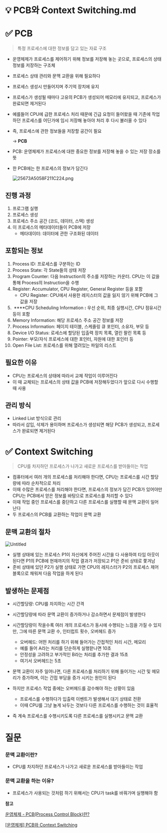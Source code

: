 # 💡 PCB와 Context Switching.md
# ✅ PCB

> 특정 프로세스에 대한 정보를 담고 있는 자료 구조
> 
- 운영체제가 프로세스를 제어하기 위해 정보를 저장해 놓는 곳으로, 프로세스의 상태 정보를 저장하는 구조체
- 프로세스 상태 관리와 문맥 교환을 위해 필요하다
- 프로세스 생성시 만들어지며 주기억 장치에 유지
- 프로세스가 생성될 때마다 고유의 PCB가 생성되어 메모리에 유지되고, 프로세스가 완료되면 제거된다

- 예를들어 CPU에 급한 프로세스 처리 때문에 긴급 요청이 들어왔을 때 기존에 작업하던 프로세스를 어딘가에 임시 저장해 놓아야 처리 후 다시 불러올 수 있다
- 즉, 프로세스에 관한 정보들을 저장할 공간이 필요
    
    → **PCB**
    
- PCB: 운영체제가 프로세스에 대한 중요한 정보를 저장해 놓을 수 있는 저장 장소를 뜻
- 한 PCB에는 한 프로세스의 정보가 담긴다
    
    ![25673A5058F211C224.png](https://t1.daumcdn.net/cfile/tistory/25673A5058F211C224)
    

## 진행 과정

1. 프로그램 실행
2. 프로세스 생성
3. 프로세스 주소 공간 (코드, 데이터, 스택) 생성
4. 이 프로세스의 메타데이터들이 PCB에 저장
    - 메타데이터: 데이터에 관한 구조화된 데이터

## 포함되는 정보

1. Process ID: 프로세스를 구분하는 ID
2. Process State: 각 State들의 상태 저장
3. Program Counter: 다음 Instruction의 주소를 저장하는 카운터. CPU는 이 값을 통해 Process의 Instruction을 수행
4. Register: Accumulator, CPU Register, General Register 등을 포함
    - CPU Register: CPU에서 사용한 레지스터의 값을 잃지 않기 위해 PCB에 그 값을 저장
5.  ****CPU Scheduling Information **:** 우선 순위, 최종 실행시간, CPU 점유시간 등이 포함
6. Memory Information: 해당 프로세스 주소 공간 정보를 저장
7. Process Information: 페이지 테이블, 스케줄링 큐 포인터, 소유자, 부모 등
8. Device I/O Status: 로세스에 할당된 입출력 장치 목록, 열린 팔린 목록 등
9. Pointer: 부모/자식 프로세스에 대한 포인터, 자원에 대한 포인터 등
10. Open File List: 프로세스를 위해 열려있는 파일의 리스트

## 필요한 이유

- CPU는 프로세스의 상태에 따라서 교체 작업이 이루어진다
- 이 때 교체되는 프로세스의 상태 값을 PCB에 저장해두었다가 앞으로 다시 수행할 때 사용

## 관리 방식

- Linked List 방식으로 관리
- 따라서 삽입, 삭제가 용이하며 프로세스가 생성되면 해당 PCB가 생성되고, 프로세스가 완료되면 제거된다

# ✅ Context Switching

> CPU를 차지하던 프로세스가 나가고 새로운 프로세스를 받아들이는 작업
> 
- 컴퓨터에서 여러 개의 프로세스를 처리해야 한다면, CPU는 프로세스를 시간 할당량에 따라 순차적으로 처리
- 이때 수많은 프로세스를 처리해야 한다면, 프로세스의 정보가 담긴 PCB가 있어야만 CPU는 PCB에서 얻은 정보를 바탕으로 프로세스를 처리할 수 있다
- 이때 작업 중인 프로세스를 중단하고 다른 프로세스를 실행할 때 문맥 교환이 일어난다
- 두 프로세스의 PCB를 교환하는 작업이 문맥 교환

## 문맥 교환의 절차

![Untitled](https://img1.daumcdn.net/thumb/R1280x0/?scode=mtistory2&fname=https%3A%2F%2Fblog.kakaocdn.net%2Fdn%2FdOJdBE%2Fbtrd5jd1QrK%2FKbu9vMTZ4TFXkqDlKkXuJk%2Fimg.png)

- 실행 상태에 있는 프로세스 P1이 자신에게 주어진 시간을 다 사용하여 타임 아웃이 된다면 P1의 PCB에 현재까지의 작업 결과가 저장되고 P1은 준비 상태로 쫓겨남
- 준비 상태에 있던 P2가 실행 상태로 가면 CPU의 레지스터가 P2의 프로세스 제어 블록으로 채워져 다음 작업을 하게 된다

## 발생하는 문제점

- 시간할당량: CPU를 차지하는 시간 간격
- 시간할당량에 따라 문맥 교환이 증가하거나 감소하면서 문제점이 발생한다
- 시간할당량이 작을수록 여러 개의 프로세스가 동시에 수행되는 느낌을 가질 수 있지만, 그에 따른 문맥 교환 수, 인터럽트 횟수, 오버헤드 증가
    - 오버헤드: 어떤 처리를 하기 위해 들어가는 간접적인 처리 시간, 메모리
    - 예를 들어 A라는 처리를 단순하게 실행핟나면 10초
    - 안정성을 고려하고 부가적인 B라는 처리를 추가한 결과 15초
    - 여기서 오버헤드는 5초
- 문맥 교환이 자주 일어나면, 다른 프로세스를 처리하기 위해 들어가는 시간 및 메모리가 증가하며, 이는 간접 부담을 증가 시키는 원인이 된다

- 하지만 프로세스 작업 중에는 오버헤드를 감수해야 하는 상황이 있음
    - 프로세스를 수행하다가 입출력 이벤트가 발생해서 대기 상태로 전환
    - 이때 CPU를 그냥 놀게 놔두는 것보다 다른 프로세스를 수행하는 것이 효율적
- 즉 계속 프로세스를 수행시키도록 다른 프로세스를 실행시키고 문맥 교환

# 질문

### 문맥 교환이란?

- CPU를 차지하던 프로세스가 나가고 새로운 프로세스를 받아들이는 작업

### 문맥 교환을 하는 이유?

- 프로세스가 사용되는 것처럼 하기 위해서는 CPU가 task를 바꿔가며 실행해야 함

**참고**

[운영체제  - PCB(Process Control Block)란?](https://dev-mystory.tistory.com/119)

[[운영체제] PCB와 Context Switching](https://velog.io/@klloo/운영체제-PCB와-Context-Switching)
